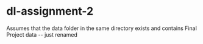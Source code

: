 # dl-assignment-2

Assumes that the data folder in the same directory exists and contains Final Project data -- just renamed 